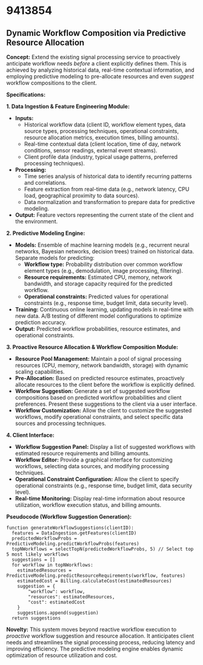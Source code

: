 # 9413854

## Dynamic Workflow Composition via Predictive Resource Allocation

**Concept:** Extend the existing signal processing service to proactively anticipate workflow needs *before* a client explicitly defines them. This is achieved by analyzing historical data, real-time contextual information, and employing predictive modeling to pre-allocate resources and even *suggest* workflow compositions to the client.

**Specifications:**

**1. Data Ingestion & Feature Engineering Module:**

*   **Inputs:**
    *   Historical workflow data (client ID, workflow element types, data source types, processing techniques, operational constraints, resource allocation metrics, execution times, billing amounts).
    *   Real-time contextual data (client location, time of day, network conditions, sensor readings, external event streams).
    *   Client profile data (industry, typical usage patterns, preferred processing techniques).
*   **Processing:**
    *   Time series analysis of historical data to identify recurring patterns and correlations.
    *   Feature extraction from real-time data (e.g., network latency, CPU load, geographical proximity to data sources).
    *   Data normalization and transformation to prepare data for predictive modeling.
*   **Output:** Feature vectors representing the current state of the client and the environment.

**2. Predictive Modeling Engine:**

*   **Models:** Ensemble of machine learning models (e.g., recurrent neural networks, Bayesian networks, decision trees) trained on historical data. Separate models for predicting:
    *   **Workflow type:** Probability distribution over common workflow element types (e.g., demodulation, image processing, filtering).
    *   **Resource requirements:** Estimated CPU, memory, network bandwidth, and storage capacity required for the predicted workflow.
    *   **Operational constraints:** Predicted values for operational constraints (e.g., response time, budget limit, data security level).
*   **Training:** Continuous online learning, updating models in real-time with new data. A/B testing of different model configurations to optimize prediction accuracy.
*   **Output:** Predicted workflow probabilities, resource estimates, and operational constraints.

**3. Proactive Resource Allocation & Workflow Composition Module:**

*   **Resource Pool Management:** Maintain a pool of signal processing resources (CPU, memory, network bandwidth, storage) with dynamic scaling capabilities.
*   **Pre-Allocation:** Based on predicted resource estimates, proactively allocate resources to the client before the workflow is explicitly defined.
*   **Workflow Suggestion:** Generate a set of suggested workflow compositions based on predicted workflow probabilities and client preferences. Present these suggestions to the client via a user interface.
*   **Workflow Customization:** Allow the client to customize the suggested workflows, modify operational constraints, and select specific data sources and processing techniques.

**4. Client Interface:**

*   **Workflow Suggestion Panel:** Display a list of suggested workflows with estimated resource requirements and billing amounts.
*   **Workflow Editor:** Provide a graphical interface for customizing workflows, selecting data sources, and modifying processing techniques.
*   **Operational Constraint Configuration:** Allow the client to specify operational constraints (e.g., response time, budget limit, data security level).
*   **Real-time Monitoring:** Display real-time information about resource utilization, workflow execution status, and billing amounts.

**Pseudocode (Workflow Suggestion Generation):**

```
function generateWorkflowSuggestions(clientID):
  features = DataIngestion.getFeatures(clientID)
  predictedWorkflowProbs = PredictiveModeling.predictWorkflowProbs(features)
  topNWorkflows = selectTopN(predictedWorkflowProbs, 5) // Select top 5 most likely workflows
  suggestions = []
  for workflow in topNWorkflows:
    estimatedResources = PredictiveModeling.predictResourceRequirements(workflow, features)
    estimatedCost = Billing.calculateCost(estimatedResources)
    suggestion = {
        "workflow": workflow,
        "resources": estimatedResources,
        "cost": estimatedCost
    }
    suggestions.append(suggestion)
  return suggestions
```

**Novelty:** This system moves beyond reactive workflow execution to *proactive* workflow suggestion and resource allocation. It anticipates client needs and streamlines the signal processing process, reducing latency and improving efficiency. The predictive modeling engine enables dynamic optimization of resource utilization and cost.
